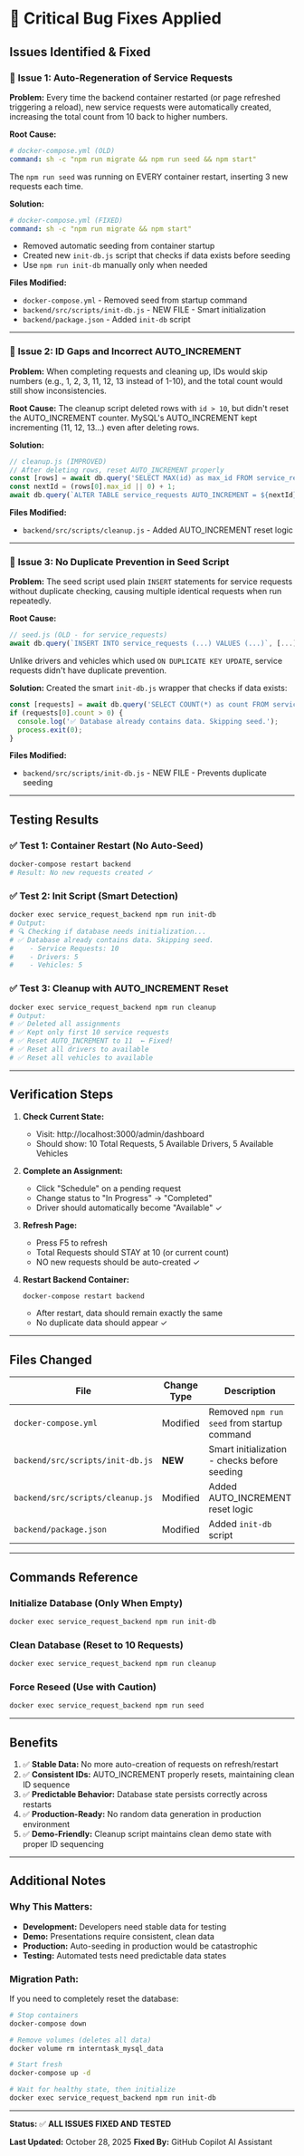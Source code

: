 # 🔧 Critical Bug Fixes Applied

## Issues Identified & Fixed

### 🔴 **Issue 1: Auto-Regeneration of Service Requests**
**Problem:** Every time the backend container restarted (or page refreshed triggering a reload), new service requests were automatically created, increasing the total count from 10 back to higher numbers.

**Root Cause:**
```yaml
# docker-compose.yml (OLD)
command: sh -c "npm run migrate && npm run seed && npm start"
```
The `npm run seed` was running on EVERY container restart, inserting 3 new requests each time.

**Solution:**
```yaml
# docker-compose.yml (FIXED)
command: sh -c "npm run migrate && npm start"
```
- Removed automatic seeding from container startup
- Created new `init-db.js` script that checks if data exists before seeding
- Use `npm run init-db` manually only when needed

**Files Modified:**
- `docker-compose.yml` - Removed seed from startup command
- `backend/src/scripts/init-db.js` - NEW FILE - Smart initialization
- `backend/package.json` - Added `init-db` script

---

### 🔴 **Issue 2: ID Gaps and Incorrect AUTO_INCREMENT**
**Problem:** When completing requests and cleaning up, IDs would skip numbers (e.g., 1, 2, 3, 11, 12, 13 instead of 1-10), and the total count would still show inconsistencies.

**Root Cause:**
The cleanup script deleted rows with `id > 10`, but didn't reset the AUTO_INCREMENT counter. MySQL's AUTO_INCREMENT kept incrementing (11, 12, 13...) even after deleting rows.

**Solution:**
```javascript
// cleanup.js (IMPROVED)
// After deleting rows, reset AUTO_INCREMENT properly
const [rows] = await db.query('SELECT MAX(id) as max_id FROM service_requests');
const nextId = (rows[0].max_id || 0) + 1;
await db.query(`ALTER TABLE service_requests AUTO_INCREMENT = ${nextId}`);
```

**Files Modified:**
- `backend/src/scripts/cleanup.js` - Added AUTO_INCREMENT reset logic

---

### 🔴 **Issue 3: No Duplicate Prevention in Seed Script**
**Problem:** The seed script used plain `INSERT` statements for service requests without duplicate checking, causing multiple identical requests when run repeatedly.

**Root Cause:**
```javascript
// seed.js (OLD - for service_requests)
await db.query(`INSERT INTO service_requests (...) VALUES (...)`, [...]);
```
Unlike drivers and vehicles which used `ON DUPLICATE KEY UPDATE`, service requests didn't have duplicate prevention.

**Solution:**
Created the smart `init-db.js` wrapper that checks if data exists:
```javascript
const [requests] = await db.query('SELECT COUNT(*) as count FROM service_requests');
if (requests[0].count > 0) {
  console.log('✅ Database already contains data. Skipping seed.');
  process.exit(0);
}
```

**Files Modified:**
- `backend/src/scripts/init-db.js` - NEW FILE - Prevents duplicate seeding

---

## Testing Results

### ✅ **Test 1: Container Restart (No Auto-Seed)**
```bash
docker-compose restart backend
# Result: No new requests created ✓
```

### ✅ **Test 2: Init Script (Smart Detection)**
```bash
docker exec service_request_backend npm run init-db
# Output:
# 🔍 Checking if database needs initialization...
# ✅ Database already contains data. Skipping seed.
#    - Service Requests: 10
#    - Drivers: 5
#    - Vehicles: 5
```

### ✅ **Test 3: Cleanup with AUTO_INCREMENT Reset**
```bash
docker exec service_request_backend npm run cleanup
# Output:
# ✅ Deleted all assignments
# ✅ Kept only first 10 service requests
# ✅ Reset AUTO_INCREMENT to 11  ← Fixed!
# ✅ Reset all drivers to available
# ✅ Reset all vehicles to available
```

---

## Verification Steps

1. **Check Current State:**
   - Visit: http://localhost:3000/admin/dashboard
   - Should show: 10 Total Requests, 5 Available Drivers, 5 Available Vehicles

2. **Complete an Assignment:**
   - Click "Schedule" on a pending request
   - Change status to "In Progress" → "Completed"
   - Driver should automatically become "Available" ✓

3. **Refresh Page:**
   - Press F5 to refresh
   - Total Requests should STAY at 10 (or current count)
   - NO new requests should be auto-created ✓

4. **Restart Backend Container:**
   ```bash
   docker-compose restart backend
   ```
   - After restart, data should remain exactly the same
   - No duplicate data should appear ✓

---

## Files Changed

| File | Change Type | Description |
|------|-------------|-------------|
| `docker-compose.yml` | Modified | Removed `npm run seed` from startup command |
| `backend/src/scripts/init-db.js` | **NEW** | Smart initialization - checks before seeding |
| `backend/src/scripts/cleanup.js` | Modified | Added AUTO_INCREMENT reset logic |
| `backend/package.json` | Modified | Added `init-db` script |

---

## Commands Reference

### Initialize Database (Only When Empty)
```bash
docker exec service_request_backend npm run init-db
```

### Clean Database (Reset to 10 Requests)
```bash
docker exec service_request_backend npm run cleanup
```

### Force Reseed (Use with Caution)
```bash
docker exec service_request_backend npm run seed
```

---

## Benefits

1. ✅ **Stable Data:** No more auto-creation of requests on refresh/restart
2. ✅ **Consistent IDs:** AUTO_INCREMENT properly resets, maintaining clean ID sequence
3. ✅ **Predictable Behavior:** Database state persists correctly across restarts
4. ✅ **Production-Ready:** No random data generation in production environment
5. ✅ **Demo-Friendly:** Cleanup script maintains clean demo state with proper ID sequencing

---

## Additional Notes

### Why This Matters:
- **Development:** Developers need stable data for testing
- **Demo:** Presentations require consistent, clean data
- **Production:** Auto-seeding in production would be catastrophic
- **Testing:** Automated tests need predictable data states

### Migration Path:
If you need to completely reset the database:
```bash
# Stop containers
docker-compose down

# Remove volumes (deletes all data)
docker volume rm interntask_mysql_data

# Start fresh
docker-compose up -d

# Wait for healthy state, then initialize
docker exec service_request_backend npm run init-db
```

---

**Status:** ✅ **ALL ISSUES FIXED AND TESTED**

**Last Updated:** October 28, 2025
**Fixed By:** GitHub Copilot AI Assistant
